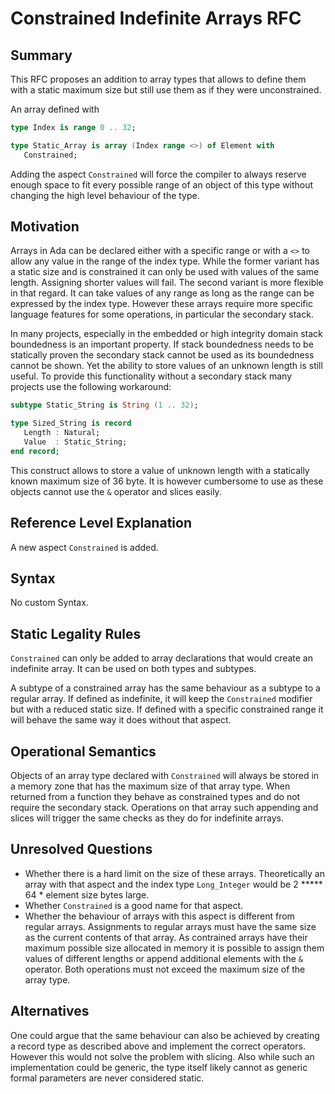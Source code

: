 # Constrained Indefinite Arrays RFC

## Summary

This RFC proposes an addition to array types that allows to define them
with a static maximum size but still use them as if they were unconstrained.

An array defined with
```Ada
type Index is range 0 .. 32;

type Static_Array is array (Index range <>) of Element with
   Constrained;
```

Adding the aspect `Constrained` will force the compiler to always reserve
enough space to fit every possible range of an object of this type without
changing the high level behaviour of the type.

## Motivation

Arrays in Ada can be declared either with a specific range or with a `<>` to
allow any value in the range of the index type. While the former variant
has a static size and is constrained it can only be used with values of the
same length. Assigning shorter values will fail. The second variant is more
flexible in that regard. It can take values of any range as long as the range
can be expressed by the index type. However these arrays require more specific
language features for some operations, in particular the secondary stack.

In many projects, especially in the embedded or high integrity domain stack
boundedness is an important property. If stack boundedness needs to be
statically proven the secondary stack cannot be used as its boundedness cannot
be shown. Yet the ability to store values of an unknown length is still useful.
To provide this functionality without a secondary stack many projects use
the following workaround:

```Ada
subtype Static_String is String (1 .. 32);

type Sized_String is record
   Length : Natural;
   Value  : Static_String;
end record;
```

This construct allows to store a value of unknown length with a statically
known maximum size of 36 byte. It is however cumbersome to use as these objects
cannot use the `&` operator and slices easily.

## Reference Level Explanation

A new aspect `Constrained` is added.

## Syntax

No custom Syntax.

## Static Legality Rules

`Constrained` can only be added to array declarations that would create an
indefinite array. It can be used on both types and subtypes.

A subtype of a constrained array has the same behaviour as a subtype to a
regular array. If defined as indefinite, it will keep the `Constrained`
modifier but with a reduced static size. If defined with a specific constrained
range it will behave the same way it does without that aspect.

## Operational Semantics

Objects of an array type declared with `Constrained` will always be stored in a
memory zone that has the maximum size of that array type.
When returned from a function they behave as constrained types and do not
require the secondary stack.
Operations on that array such appending and slices will trigger the same checks
as they do for indefinite arrays.

## Unresolved Questions

* Whether there is a hard limit on the size of these arrays. Theoretically
  an array with that aspect and the index type `Long_Integer` would be
  2 ***** 64 * element size bytes large.
* Whether `Constrained` is a good name for that aspect.
* Whether the behaviour of arrays with this aspect is different from regular arrays.
  Assignments to regular arrays must have the same size as the current contents
  of that array. As contrained arrays have their maximum possible size allocated
  in memory it is possible to assign them values of different lengths or append
  additional elements with the `&` operator. Both operations must not exceed the
  maximum size of the array type.

## Alternatives

One could argue that the same behaviour can also be achieved by creating a
record type as described above and implement the correct operators. However
this would not solve the problem with slicing. Also while such an
implementation could be generic, the type itself likely cannot as generic
formal parameters are never considered static.
